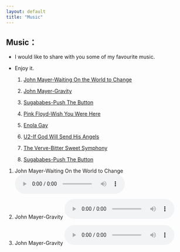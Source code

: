 ```yaml
---
layout: default
title: "Music"
---
```


## Music：

* I would like to share with you some of my favourite music.
* Enjoy it.
  
    1.  <a href="my_music/John_Mayer_Waiting_On_the_World_to_Change.mp3">John Mayer-Waiting On the World to Change</a>
  
    2.  <a href="my_music/John_Mayer_Gravity.mp3">John Mayer-Gravity</a>
  
    3.  <a href="my_music/Sugababes  Push The Button Official Music Video.mp3">Sugababes-Push The Button</a>

    4.  <a href="my_music/Pink Floyd  Wish You Were Here.mp3">Pink Floyd-Wish You Were Here</a>

    5.  <a href="my_music/Enola Gay.mp3">Enola Gay</a>
  
    6.  <a href="my_music/U2  If God Will Send His Angels Official Music Video.mp3">U2-If God Will Send His Angels</a>
  
    7.  <a href="my_music/The Verve Bitter Sweet Symphony.mp3">The Verve-Bitter Sweet Symphony</a>
  
    8.  <a href="my_music/Sugababes Push The Button.mp3">Sugababes-Push The Button </a>
 

1. John Mayer-Waiting On the World to Change
   <audio controls>
    <source src="my_music/John_Mayer_Waiting_On_the_World_to_Change.mp3" type="audio/mpeg">
    Your browser does not support the audio element.
<embed src="http://www.xiami.com/widget/0_3515679/singlePlayer.swf" type="application/x-shockwave-flash" width="27" height="13" wmode="transparent"></embed>

2. John Mayer-Gravity
   <audio controls>
    <source src="my_music/John_Mayer_Gravity.mp3" type="audio/mpeg">
    Your browser does not support the audio element.
<embed src="http://www.xiami.com/widget/0_3515679/singlePlayer.swf" type="application/x-shockwave-flash" width="27" height="13" wmode="transparent"></embed>

3. John Mayer-Gravity
   <audio controls>
    <source src="my_music/Sugababes Push The Button Official Music Video.mp3" type="audio/mpeg">
    Your browser does not support the audio element.
<embed src="http://www.xiami.com/widget/0_3515679/singlePlayer.swf" type="application/x-shockwave-flash" width="27" height="13" wmode="transparent"></embed>




